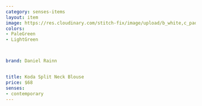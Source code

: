 ```yaml
---
category: senses-items
layout: item
image: https://res.cloudinary.com/stitch-fix/image/upload/b_white,c_pad,dpr_1.0,f_auto,h_150,q_auto,w_150/v1654214288/oydtzeqnluai1tvy1zcx.jpg
colors: 
- PaleGreen
- LightGreen



brand: Daniel Rainn


title: Koda Split Neck Blouse
price: $68
senses:
- contemporary
---
```







